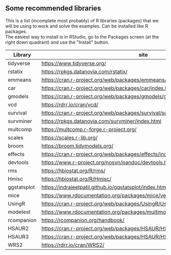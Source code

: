 ## Some recommended libraries  
This is a list (incomplete most probably) of R libraries (packages) that we will be using to work and solve the examples. Can be installed like R packages.  
The easiest way to install is in RStudio, go to the Packages screen (at the right down quadrant) and use the "Install" button.

| Library | site |  
| ------- | ---- |  
| tidyverse | https://www.tidyverse.org/ |  
| rstatix | https://rpkgs.datanovia.com/rstatix/ |   
| emmeans | https://cran.r-project.org/web/packages/emmeans/emmeans.pdf |  
| car | https://cran.r-project.org/web/packages/car/index.html |  
| gmodels | https://cran.r-project.org/web/packages/gmodels/gmodels.pdf |  
| vcd  | https://rdrr.io/cran/vcd/  |  
| survival | https://cran.r-project.org/web/packages/survival/survival.pdf |  
| survminer | https://rpkgs.datanovia.com/survminer/index.html |  
| multcomp | https://multcomp.r-forge.r-project.org/  |  
| scales | https://scales.r-lib.org/ |  
| broom | https://broom.tidymodels.org/ |  
| effects | https://cran.r-project.org/web/packages/effects/index.html  |  
| devtools | https://www.r-project.org/nosvn/pandoc/devtools.html |  
| rms | https://hbiostat.org/R/rms/ |  
| Hmisc | https://hbiostat.org/R/Hmisc/ |  
| ggstatsplot | https://indrajeetpatil.github.io/ggstatsplot/index.html  |  
| mice | https://www.rdocumentation.org/packages/mice/versions/3.13.0/topics/mice |  
| UsingR | https://cran.r-project.org/web/packages/UsingR/UsingR.pdf |  
| modetest | https://www.rdocumentation.org/packages/multimode/versions/1.5/topics/modetest |  
| rcompanion | https://rcompanion.org/handbook/ |  
| HSAUR2 | https://cran.r-project.org/web/packages/HSAUR/HSAUR.pdf |  
| HSAUR3 | https://cran.r-project.org/web/packages/HSAUR/HSAUR.pdf |  
| WRS2 | https://rdrr.io/cran/WRS2/ |  
